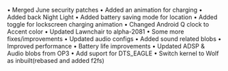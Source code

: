 • Merged June security patches
• Added an animation for charging
• Added back Night Light
• Added battery saving mode for location
• Added toggle for lockscreen charging animation
• Changed Android Q clock to Accent color
• Updated Lawnchair to alpha-2081
• Some more fixes/improvements
• Updated audio configs
• Added sound related blobs
• Improved performance
• Battery life improvements
• Updated ADSP & Audio blobs from OP3
• Add suport for DTS_EAGLE
• Switch kernel to Wolf as inbuilt(rebased and added f2fs)